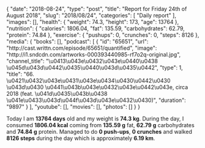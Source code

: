 {
    "date": "2018-08-24",
    "type": "post",
    "title": "Report for Friday 24th of August 2018",
    "slug": "2018\/08\/24",
    "categories": [
        "Daily report"
    ],
    "images": [],
    "health": {
        "weight": 74.3,
        "height": 173,
        "age": 13764
    },
    "nutrition": {
        "calories": 1806.04,
        "fat": 135.59,
        "carbohydrates": 62.79,
        "protein": 74.84
    },
    "exercise": {
        "pushups": 0,
        "crunches": 0,
        "steps": 8126
    },
    "media": {
        "books": [],
        "podcast": [
            {
                "id": "65651",
                "url": "http:\/\/cast.writtn.com\/episode\/65651\/quantified",
                "image": "http:\/\/i1.sndcdn.com\/artworks-000393440985-rf7o2q-original.jpg",
                "channel_title": "\u0413\u043e\u0432\u043e\u0440\u0438 \u045d\u043d\u0442\u0435\u0440\u043d\u0435\u0442",
                "type": 1,
                "title": "66. \u0421\u0432\u043e\u0431\u043e\u0434\u0430\u0442\u0430 \u043d\u0430 \u0441\u043b\u043e\u0432\u043e\u0442\u043e, circa 2018 (feat. \u041d\u0435\u043b\u0438 \u041e\u0433\u043d\u044f\u043d\u043e\u0432\u0430)",
                "duration": "9897"
            }
        ],
        "youtube": [],
        "movies": [],
        "photos": []
    }
}

Today I am <strong>13764 days</strong> old and my weight is <strong>74.3 kg</strong>. During the day, I consumed <strong>1806.04 kcal</strong> coming from <strong>135.59 g</strong> fat, <strong>62.79 g</strong> carbohydrates and <strong>74.84 g</strong> protein. Managed to do <strong>0 push-ups</strong>, <strong>0 crunches</strong> and walked <strong>8126 steps</strong> during the day which is approximately <strong>6.19 km</strong>.